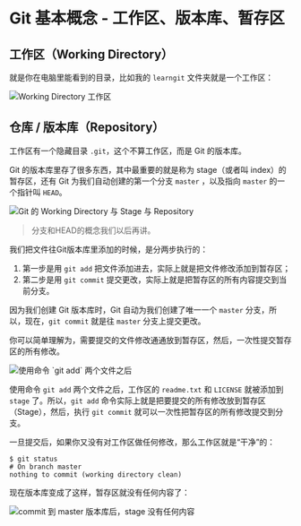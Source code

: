 # Git 基本概念 - 工作区、版本库、暂存区

## 工作区（Working Directory）

就是你在电脑里能看到的目录，比如我的 `learngit` 文件夹就是一个工作区：

![Working Directory 工作区](http://www.liaoxuefeng.com/files/attachments/0013849082162373cc083b22a2049c4a47408722a61a770000/0 "Working Directory")

## 仓库 / 版本库（Repository）

工作区有一个隐藏目录 `.git`，这个不算工作区，而是 Git 的版本库。

Git 的版本库里存了很多东西，其中最重要的就是称为 stage（或者叫 index）的暂存区，还有 Git 为我们自动创建的第一个分支 `master` ，以及指向 `master` 的一个指针叫 `HEAD`。

![Git 的 Working Directory 与 Stage 与 Repository](http://www.liaoxuefeng.com/files/attachments/001384907702917346729e9afbf4127b6dfbae9207af016000/0 "Git 的 Working Directory 与 Stage 与 Repository")

> 分支和HEAD的概念我们以后再讲。

我们把文件往Git版本库里添加的时候，是分两步执行的：
1. 第一步是用 `git add` 把文件添加进去，实际上就是把文件修改添加到暂存区；
2. 第二步是用 `git commit` 提交更改，实际上就是把暂存区的所有内容提交到当前分支。

因为我们创建 Git 版本库时，Git 自动为我们创建了唯一一个 `master` 分支，所以，现在，`git commit` 就是往 `master` 分支上提交更改。

你可以简单理解为，需要提交的文件修改通通放到暂存区，然后，一次性提交暂存区的所有修改。

![使用命令 \`git add\` 两个文件之后](http://www.liaoxuefeng.com/files/attachments/001384907720458e56751df1c474485b697575073c40ae9000/0 "`git add` 命令")

使用命令 `git add` 两个文件之后，工作区的 `readme.txt` 和 `LICENSE` 就被添加到 `stage` 了。所以，`git add` 命令实际上就是把要提交的所有修改放到暂存区（Stage），然后，执行 `git commit` 就可以一次性把暂存区的所有修改提交到分支。

一旦提交后，如果你又没有对工作区做任何修改，那么工作区就是“干净”的：

	$ git status
	# On branch master
	nothing to commit (working directory clean)

现在版本库变成了这样，暂存区就没有任何内容了：

![commit 到 master 版本库后，stage 没有任何内容](http://www.liaoxuefeng.com/files/attachments/0013849077337835a877df2d26742b88dd7f56a6ace3ecf000/0 "commit 提交")






